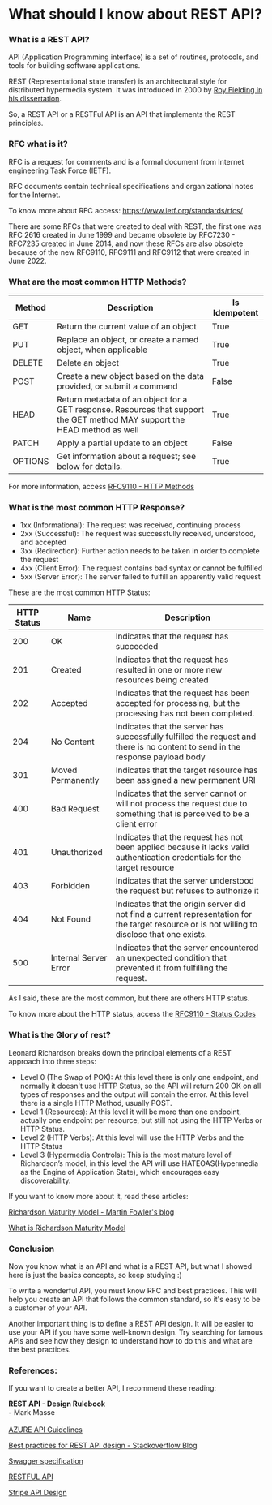 # What should I know about REST API?

### What is a REST API?

API (Application Programming interface) is a set of routines, protocols, and tools for building software applications.

REST (Representational state transfer) is an architectural style for distributed hypermedia system. It was introduced in 2000 by [Roy Fielding in his dissertation](https://www.ics.uci.edu/\~fielding/pubs/dissertation/rest\_arch\_style.htm).

So, a REST API or a RESTFul API is an API that implements the REST principles.

### RFC what is it?

RFC is a request for comments and is a formal document from Internet engineering Task Force (IETF).

RFC documents contain technical specifications and organizational notes for the Internet.

To know more about RFC access: https://www.ietf.org/standards/rfcs/

There are some RFCs that were created to deal with REST, the first one was RFC 2616 created in June 1999 and became obsolete by RFC7230 - RFC7235 created in June 2014, and now these RFCs are also obsolete because of the new RFC9110, RFC9111 and RFC9112 that were created in June 2022.

### What are the most common HTTP Methods?

| Method  | Description                                                                                                                | Is Idempotent |
| ------- | -------------------------------------------------------------------------------------------------------------------------- | ------------- |
| GET     | Return the current value of an object                                                                                      | True          |
| PUT     | Replace an object, or create a named object, when applicable                                                               | True          |
| DELETE  | Delete an object                                                                                                           | True          |
| POST    | Create a new object based on the data provided, or submit a command                                                        | False         |
| HEAD    | Return metadata of an object for a GET response. Resources that support the GET method MAY support the HEAD method as well | True          |
| PATCH   | Apply a partial update to an object                                                                                        | False         |
| OPTIONS | Get information about a request; see below for details.                                                                    | True          |

For more information, access [RFC9110 - HTTP Methods](https://datatracker.ietf.org/doc/html/rfc9110#section-9)

### What is the most common HTTP Response?

* 1xx (Informational): The request was received, continuing process
* 2xx (Successful): The request was successfully received, understood, and accepted
* 3xx (Redirection): Further action needs to be taken in order to complete the request
* 4xx (Client Error): The request contains bad syntax or cannot be fulfilled
* 5xx (Server Error): The server failed to fulfill an apparently valid request

These are the most common HTTP Status:

| HTTP Status | Name                  | Description                                                                                                                                   |
| ----------- | --------------------- | --------------------------------------------------------------------------------------------------------------------------------------------- |
| 200         | OK                    | Indicates that the request has succeeded                                                                                                      |
| 201         | Created               | Indicates that the request has resulted in one or more new resources being created                                                            |
| 202         | Accepted              | Indicates that the request has been accepted for processing, but the processing has not been completed.                                       |
| 204         | No Content            | Indicates that the server has successfully fulfilled the request and there is no content to send in the response payload body                 |
| 301         | Moved Permanently     | Indicates that the target resource has been assigned a new permanent URI                                                                      |
| 400         | Bad Request           | Indicates that the server cannot or will not process the request due to something that is perceived to be a client error                      |
| 401         | Unauthorized          | Indicates that the request has not been applied because it lacks valid authentication credentials for the target resource                     |
| 403         | Forbidden             | Indicates that the server understood the request but refuses to authorize it                                                                  |
| 404         | Not Found             | Indicates that the origin server did not find a current representation for the target resource or is not willing to disclose that one exists. |
| 500         | Internal Server Error | Indicates that the server encountered an unexpected condition that prevented it from fulfilling the request.                                  |

As I said, these are the most common, but there are others HTTP status.

To know more about the HTTP status, access the [RFC9110 - Status Codes](https://datatracker.ietf.org/doc/html/rfc9110#section-15)

### What is the Glory of rest?

Leonard Richardson breaks down the principal elements of a REST approach into three steps:

* Level 0 (The Swap of POX): At this level there is only one endpoint, and normally it doesn't use HTTP Status, so the API will return 200 OK on all types of responses and the output will contain the error. At this level there is a single HTTP Method, usually POST.
* Level 1 (Resources): At this level it will be more than one endpoint, actually one endpoint per resource, but still not using the HTTP Verbs or HTTP Status.
* Level 2 (HTTP Verbs): At this level will use the HTTP Verbs and the HTTP Status
* Level 3 (Hypermedia Controls): This is the most mature level of Richardson’s model, in this level the API will use HATEOAS(Hypermedia as the Engine of Application State), which encourages easy discoverability.

If you want to know more about it, read these articles:

[Richardson Maturity Model - Martin Fowler's blog](https://martinfowler.com/articles/richardsonMaturityModel.html)

[What is Richardson Maturity Model](https://restfulapi.net/resource-naming/)

### Conclusion

Now you know what is an API and what is a REST API, but what I showed here is just the basics concepts, so keep studying :)

To write a wonderful API, you must know RFC and best practices. This will help you create an API that follows the common standard, so it's easy to be a customer of your API.

Another important thing is to define a REST API design. It will be easier to use your API if you have some well-known design. Try searching for famous APIs and see how they design to understand how to do this and what are the best practices.

### References:

If you want to create a better API, I recommend these reading:

**REST API - Design Rulebook**\
**-** Mark Masse\
\
[AZURE API Guidelines](https://github.com/microsoft/api-guidelines/blob/vNext/azure/Guidelines.md)

[Best practices for REST API design - Stackoverflow Blog](https://stackoverflow.blog/2020/03/02/best-practices-for-rest-api-design/)

[Swagger specification](https://swagger.io/specification/)

[RESTFUL API](https://restfulapi.net/)

[Stripe API Design](https://stripe.com/blog/payment-api-design)

